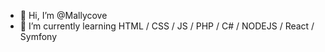 - 👋 Hi, I’m @Mallycove
- 🌱 I’m currently learning HTML / CSS / JS / PHP / C# / NODEJS / React / Symfony

<!---
Mallycove/Mallycove is a ✨ special ✨ repository because its `README.md` (this file) appears on your GitHub profile.
You can click the Preview link to take a look at your changes.
--->
